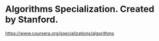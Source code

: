 Algorithms Specialization. Created by Stanford.
==========
https://www.coursera.org/specializations/algorithms
